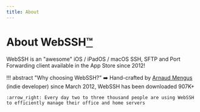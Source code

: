 ```yaml
---
title: About
---
```


# About WebSSH[&trade;](https://data.inpi.fr/marques/FR4774099)
WebSSH is an "awesome" iOS / iPadOS / macOS SSH, SFTP and Port Forwarding client available in the App Store since 2012!

!!! abstract "Why choosing WebSSH?"
    :arrow_right: Hand-crafted by [Arnaud Mengus](https://mengus.net) (indie developer) since March 2012, WebSSH has been downloaded 907K+

    :arrow_right: Every day two to three thousand people are using WebSSH to efficiently manage their office and home servers